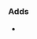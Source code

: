 ## [<!-- feature name-->](<!-- link to ticket -->)
<!-- ticket summary -->

### Adds
- 
<!-- ### Changes -->
<!-- ### Fixes -->
<!-- ### Removes -->
<!-- ### Security Updates -->
<!-- ### Testing -->